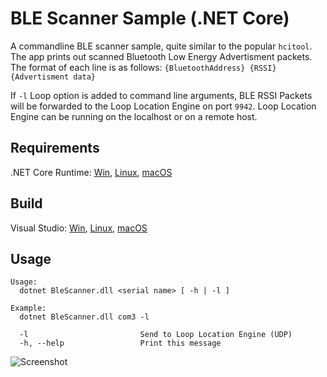 # BLE Scanner Sample (.NET Core)
A commandline BLE scanner sample, quite similar to the popular `hcitool`. The app prints out scanned Bluetooth Low Energy Advertisment packets. The format of each line is as follows:
`{BluetoothAddress} {RSSI} {Advertisment data}`

If `-l` Loop option is added to command line arguments, BLE RSSI Packets will be forwarded to the Loop Location Engine on port `9942`. Loop Location Engine can be running on the localhost or on a remote host.

## Requirements
.NET Core Runtime: [Win](https://www.microsoft.com/net/download/windows/run), [Linux](https://www.microsoft.com/net/download/linux/run), [macOS](https://www.microsoft.com/net/download/macos/run)

## Build
Visual Studio: [Win](https://www.microsoft.com/net/download/windows/build), [Linux](https://www.microsoft.com/net/download/linux/build), [macOS](https://www.microsoft.com/net/download/macos/build)

## Usage
```
Usage:
  dotnet BleScanner.dll <serial name> [ -h | -l ]

Example:
  dotnet BleScanner.dll com3 -l

  -l                         Send to Loop Location Engine (UDP)
  -h, --help                 Print this message
  ```

  ![Screenshot](https://user-images.githubusercontent.com/9400300/38267540-7a51564e-3741-11e8-91fd-989476c6d877.PNG)
